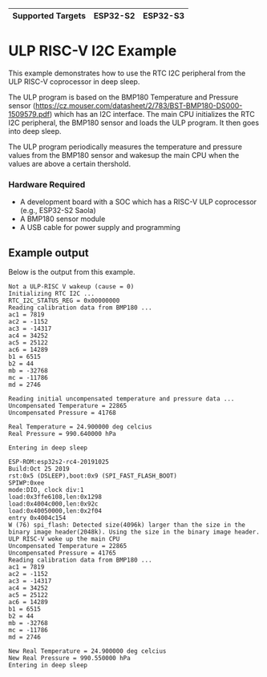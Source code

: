 | Supported Targets | ESP32-S2 | ESP32-S3 |
| ----------------- | -------- | -------- |

# ULP RISC-V I2C Example

This example demonstrates how to use the RTC I2C peripheral from the ULP RISC-V coprocessor in deep sleep.

The ULP program is based on the BMP180 Temperature and Pressure sensor (https://cz.mouser.com/datasheet/2/783/BST-BMP180-DS000-1509579.pdf) which has an I2C interface. The main CPU initializes the RTC I2C peripheral, the BMP180 sensor and loads the ULP program. It then goes into deep sleep.

The ULP program periodically measures the temperature and pressure values from the BMP180 sensor and wakesup the main CPU when the values are above a certain thershold.
### Hardware Required

* A development board with a SOC which has a RISC-V ULP coprocessor (e.g., ESP32-S2 Saola)
* A BMP180 sensor module
* A USB cable for power supply and programming

## Example output

Below is the output from this example.

```
Not a ULP-RISC V wakeup (cause = 0)
Initializing RTC I2C ...
RTC_I2C_STATUS_REG = 0x00000000
Reading calibration data from BMP180 ...
ac1 = 7819
ac2 = -1152
ac3 = -14317
ac4 = 34252
ac5 = 25122
ac6 = 14289
b1 = 6515
b2 = 44
mb = -32768
mc = -11786
md = 2746

Reading initial uncompensated temperature and pressure data ...
Uncompensated Temperature = 22865
Uncompensated Pressure = 41768

Real Temperature = 24.900000 deg celcius
Real Pressure = 990.640000 hPa

Entering in deep sleep

ESP-ROM:esp32s2-rc4-20191025
Build:Oct 25 2019
rst:0x5 (DSLEEP),boot:0x9 (SPI_FAST_FLASH_BOOT)
SPIWP:0xee
mode:DIO, clock div:1
load:0x3ffe6108,len:0x1298
load:0x4004c000,len:0x92c
load:0x40050000,len:0x2f04
entry 0x4004c154
W (76) spi_flash: Detected size(4096k) larger than the size in the binary image header(2048k). Using the size in the binary image header.
ULP RISC-V woke up the main CPU
Uncompensated Temperature = 22865
Uncompensated Pressure = 41765
Reading calibration data from BMP180 ...
ac1 = 7819
ac2 = -1152
ac3 = -14317
ac4 = 34252
ac5 = 25122
ac6 = 14289
b1 = 6515
b2 = 44
mb = -32768
mc = -11786
md = 2746

New Real Temperature = 24.900000 deg celcius
New Real Pressure = 990.550000 hPa
Entering in deep sleep
```
